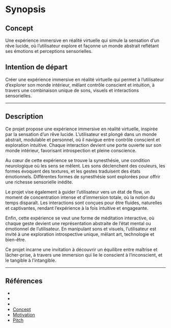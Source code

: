 # Synopsis

## Concept

Une expérience immersive en réalité virtuelle qui simule la sensation d’un rêve lucide, où l’utilisateur explore et façonne un monde abstrait reflétant ses émotions et perceptions sensorielles.

## Intention de départ

Créer une expérience immersive en réalité virtuelle qui permet à l’utilisateur d’explorer son monde intérieur, mêlant contrôle conscient et intuition, à travers une combinaison unique de sons, visuels et interactions sensorielles.

---

## Description

Ce projet propose une expérience immersive en réalité virtuelle, inspirée par la sensation d’un rêve lucide. L’utilisateur est plongé dans un monde abstrait, modulable et personnel, où il navigue entre contrôle conscient et exploration intuitive. Chaque interaction devient une porte ouverte sur son monde intérieur, favorisant introspection et pleine conscience.

Au cœur de cette expérience se trouve la synesthésie, une condition neurologique où les sens se mêlent. Les sons déclenchent des couleurs, les formes évoquent des textures, et les gestes traduisent des états émotionnels. Différentes formes de synesthésie sont explorées pour offrir une richesse sensorielle inédite.

Le projet vise également à guider l’utilisateur vers un état de flow, un moment de concentration intense et d’immersion totale, où la notion du temps disparaît. Les interactions sont conçues pour être fluides, naturelles et captivantes, rendant l’expérience à la fois intuitive et engageante.

Enfin, cette expérience se veut une forme de méditation interactive, où chaque geste devient une représentation abstraite de l’état mental ou émotionnel de l’utilisateur. En manipulant sons et visuels, l’utilisateur est invité à une exploration introspective unique, mêlant art, technologie et bien-être.

Ce projet incarne une invitation à découvrir un équilibre entre maîtrise et lâcher-prise, à travers une immersion qui lie le conscient à l’inconscient, et le tangible à l’intangible.

---

## Références

- [](https://tim-montmorency.com/582523-gestion/#/contenus/2_scenarisation/10_idee/10_concept/)
- [](https://www.youtube.com/watch?v=obrBAysVef0)
- [](https://refikanadol.com/works/art-of-intelligence/)
- [Concept](https://www.youtube.com/watch?v=mTfjl9GZCmk)
- [Motivation](https://tim-montmorency.com/582523-gestion/#/contenus/2_scenarisation/10_idee/30_motivations/)
- [Pitch](https://tim-montmorency.com/582523-gestion/#/contenus/4_faisabilite/20_pitch/)

